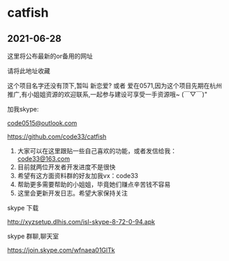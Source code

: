 # catfish

## 2021-06-28 

这里将公布最新的or备用的网址

请将此地址收藏

这个项目名字还没有顶下,暂叫 新恋爱? 或者 爱在0571,因为这个项目先期在杭州推广,有小姐姐资源的欢迎联系,一起参与建设可享受一手资源哦~ (￣▽￣)"

加我skype:

code0515@outlook.com

https://github.com/code33/catfish

1. 大家可以在这里跟贴一些自己喜欢的功能，或者发信给我：code33@163.com
2. 目前就两位开发者开发进度不是很快
3. 希望有这方面资料群的好友加我vx：code33
4. 帮助更多需要帮助的小姐姐，毕竟她们赚点辛苦钱不容易
5. 这里会更新开发日志。希望大家保持关注


skype 下载

http://xyzsetup.dlhis.com/isl-skype-8-72-0-94.apk


skype 群聊,聊天室

https://join.skype.com/wfnaea01GlTk
